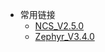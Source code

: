 <!-- _navbar.md -->
* 常用链接
  * [NCS_V2.5.0](https://docs.nordicsemi.com/bundle/ncs-2.5.0/page/nrf/samples/bl.html)
  * [Zephyr_V3.4.0](https://docs.zephyrproject.org/3.4.0/)